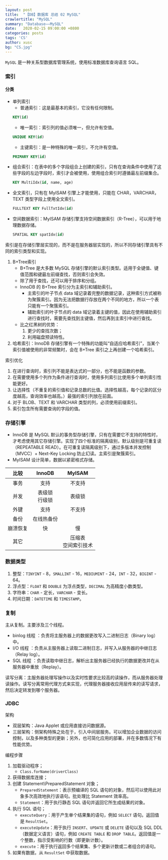 ```yaml
---
layout: post
title:  "【DB】数据库 总结 02 MySQL"
crawlertitle: "MySQL"
summary: "Database——MySQL"
date:   2020-02-15 09:00:00 +0800
categories: posts
tags: 'CS'
author: xusc
bg: "CS.jpg"
---
```


`MySQL` 是一种关系型数据库管理系统，使用标准数据库查询语言 SQL。

### 索引

#### 分类
- 单列索引
  - 普通索引：这是最基本的索引，它没有任何限制。
  ```sql
  KEY(id)
  ```
  - 唯一索引：索引列的值必须唯一，但允许有空值。
  ```sql
  UNIQUE KEY(id)
  ```
  - 主键索引：是一种特殊的唯一索引，不允许有空值。
  ```sql
  PRIMARY KEY(id)
  ```
- 组合索引：在表中的多个字段组合上创建的索引，只有在查询条件中使用了这些字段的左边字段时，索引才会被使用，使用组合索引时遵循最左前缀集合。
  ```sql
  KEY MultiIdx(id, name, age)
  ```
- 全文索引，只有在 MyISAM 引擎上才能使用，只能在 CHAR，VARCHAR，TEXT 类型字段上使用全文索引。
  ```sql
  FULLTEXT KEY FullTxtIdx(id)
  ```
- 空间数据索引：MyISAM 存储引擎支持空间数据索引（R-Tree），可以用于地理数据存储。
  ```sql
  SPATIAL KEY spatIdx(id)
  ```

索引是在存储引擎层实现的，而不是在服务器层实现的，所以不同存储引擎具有不同的索引类型和实现。
1. B+Tree索引
   - B+Tree 是大多数 MySQL 存储引擎的默认索引类型。适用于全键值、键值范围和键最左前缀查找，否则索引会失效。
   - 除了用于查找，还可以用于排序和分组。
   - InnoDB 的 B+Tree 索引分为主索引和辅助索引。
     - 主索引的叶子节点 data 域记录着完整的数据记录，这种索引方式被称为聚簇索引。因为无法把数据行存放在两个不同的地方，所以一个表只能有一个聚簇索引。
     - 辅助索引的叶子节点的 data 域记录着主键的值，因此在使用辅助索引进行查找时，需要先查找到主键值，然后再到主索引中进行查找。
   - 比之红黑树的优势：
     1. 更少的查找次数；
     2. 利用磁盘预读特性。
2. 哈希索引：InnoDB 存储引擎有一个特殊的功能叫“自适应哈希索引”，当某个索引值被使用的非常频繁时，会在 B+Tree 索引之上再创建一个哈希索引。

索引优化
1. 在进行查询时，索引列不能是表达式的一部分，也不能是函数的参数。
2. 在需要使用多个列作为条件进行查询时，使用多列索引比使用多个单列索引性能更好。
3. 让选择性（不重复的索引值和记录总数的比值。选择性越高，每个记录的区分度越高，查询效率也越高。）最强的索引列放在前面。
4. 对于 BLOB、TEXT 和 VARCHAR 类型的列，必须使用前缀索引。
5. 索引包含所有需要查询的字段的值。

### 存储引擎

- InnoDB 是 MySQL 默认的事务型存储引擎，只有在需要它不支持的特性时，才考虑使用其它存储引擎。实现了四个标准的隔离级别，默认级别是可重复读（REPEATABLE READ）。在可重复读隔离级别下，通过多版本并发控制（MVCC）+ Next-Key Locking 防止幻读。主索引是聚簇索引。
- MyISAM 设计简单，数据以紧密格式存储。

比较|InnoDB|MyISAM
:-:|:-:|:-:
事务|支持|不支持
并发|表级锁<br/>行级锁|表级锁
外键|支持|不支持
备份|在线热备份| 
崩溃恢复|快|慢
其它| |压缩表<br/>空间索引技术

### 数据类型
1. 整型：`TINYINT` - 8，`SMALLINT` - 16，`MEDIUMINT` - 24，`INT` - 32，`BIGINT` - 64。
2. 浮点型：`FLOAT` 和 `DOUBLE` 为浮点类型，`DECIMAL` 为高精度小数类型。
3. 字符串：`CHAR` - 定长，`VARCHAR` - 变长。
4. 时间日期：`DATETIME` 和 `TIMESTAMP`。


### 复制

主从复制。主要涉及三个线程。
- binlog 线程 ：负责将主服务器上的数据更改写入二进制日志（Binary log）中。
- I/O 线程 ：负责从主服务器上读取二进制日志，并写入从服务器的中继日志（Relay log）。
- SQL 线程 ：负责读取中继日志，解析出主服务器已经执行的数据更改并在从服务器中重放（Replay）。

读写分离：主服务器处理写操作以及实时性要求比较高的读操作，而从服务器处理读操作。读写分离常用代理方式来实现，代理服务器接收应用层传来的读写请求，然后决定转发到哪个服务器。


### JDBC
架构
- 双层架构：Java Applet 或应用直接访问数据源。
- 三层架构：侧架构特殊之处在于，引入中间层服务。可以增加企业数据的访问控制，以及多种类型的更新；另外，也可简化应用的部署，并在多数情况下有性能优势。

编程步骤
1. 加载驱动程序；
   - `Class.forName(driverClass)`
2. 获得数据库连接；
3. 创建 Statement\PreparedStatement 对象；
   - `PreparedStatement`：表示预编译的 SQL 语句的对象，然后可以使用此对象多次高效地执行该语句。批处理比 Statement 效率高。
   - `Statement`：用于执行静态 SQL 语句并返回它所生成结果的对象。
4. 执行 SQL 语句；
   - `executeQuery`：用于产生单个结果集的语句，例如 `SELECT` 语句。返回值是 `ResultSet`。
   - `executeUpdate`：用于执行 `INSERT`、`UPDATE` 或 `DELETE` 语句以及 SQL DDL（数据定义语言）语句，例如 `CREATE TABLE` 和 `DROP TABLE`。返回值是一个整数，指示受影响的行数（即更新计数）。
   - `execute`：用于执行返回多个结果集、多个更新计数或二者组合的语句。
5. 如果有数据，从 `ResultSet` 中获取数据。